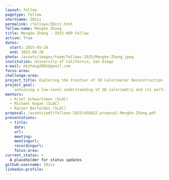 ```yaml
---
layout: fellow
pagetype: fellow
shortname: Z0zzz
permalink: /fellows/Z0zzz.html
fellow-name: Mengke Zhang
title: Mengke Zhang - IRIS-HEP Fellow
active: True
dates:
  start: 2025-05-28
  end: 2025-08-20
photo: /assets/images/team/fellows-2025/Mengke-Zhang.jpeg
institution: University of California, San Diego
e-mail: mkzhang2001@gmail.com
focus-area:
challenge-area:
project_title: Exploring the Frontier of 5D Calorimeter Reconstruction with HG-DREAM and IDEA Simulation
project_goal:
    achieving a low-level understanding of 5D calorimetry and its performance for jets; utilize HG-DREAM and IDEA detector simulations to investigate the impact of key calorimeter design parameters such as time resolution, spatial segmentation, etc. impact performance. 
mentors:
  - Ariel Schwartzman (SLAC)
  - Michael Kagan (SLAC)
  - Rainer Bartoldus (SLAC)
proposal: /assets/pdf/fellows-2025/USA022-proposal-Mengke-Zhang.pdf
presentations:
  - title: 
    date: 
    url: 
    meeting: 
    meetingurl: 
    recordingurl: 
    focus-area: 
current_status: >
  A placeholder for status updates
github-username: Z0zzz
linkedin-profile:
---
```

